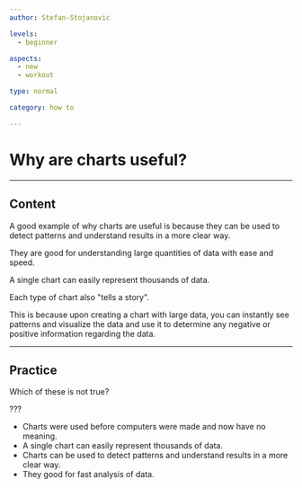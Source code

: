```yaml
---
author: Stefan-Stojanovic

levels:
  - beginner

aspects:
  - new
  - workout

type: normal

category: how to

---
```


# Why are charts useful?

---
## Content

A good example of why charts are useful is because they can be used to detect patterns and understand results in a more clear way.

They are good for understanding large quantities of data with ease and speed.

A single chart can easily represent thousands of data.

Each type of chart also "tells a story".

This is because upon creating a chart with large data, you can instantly see patterns and visualize the data and use it to determine any negative or positive information regarding the data.

---

## Practice

Which of these is not true?

???

* Charts were used before computers were made and now have no meaning.
* A single chart can easily represent thousands of data.
* Charts can be used to detect patterns and understand results in a more clear way.
* They good for fast analysis of data.
